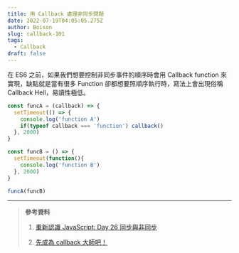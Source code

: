 ```yaml
---
title: 用 Callback 處理非同步問題
date: 2022-07-19T04:05:05.275Z
author: Boison
slug: callback-101
tags:
  - Callback
draft: false
---
```

在 ES6 之前，如果我們想要控制非同步事件的順序時會用 Callback function 來實現，缺點就是當有很多 Function 卻都想要照順序執行時，寫法上會出現俗稱 Callback Hell，易讀性極低。

```javascript
const funcA = (callback) => {
  setTimeout(() => {
    console.log('function A')
    if(typeof callback === 'function') callback()
  }, 2000)
}

const funcB = () => {
  setTimeout(function(){
    console.log('function B')
  }, 2000)
}

funcA(funcB)
```

---

> **參考資料**
>
> 1. [重新認識 JavaScript: Day 26 同步與非同步](https://ithelp.ithome.com.tw/articles/10194569)
>
> 2. [先成為 callback 大師吧！](https://blog.techbridge.cc/2019/10/05/javascript-async-sync-and-callback/)